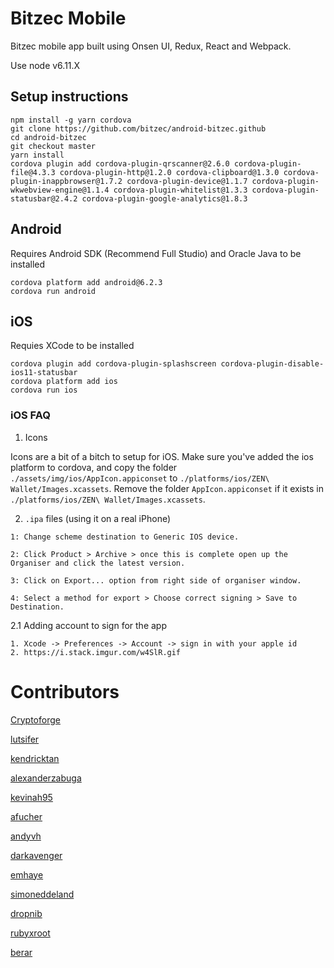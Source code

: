 # Bitzec Mobile

Bitzec mobile app built using Onsen UI, Redux, React and Webpack.


Use node v6.11.X

## Setup instructions

```
npm install -g yarn cordova
git clone https://github.com/bitzec/android-bitzec.github
cd android-bitzec
git checkout master
yarn install
cordova plugin add cordova-plugin-qrscanner@2.6.0 cordova-plugin-file@4.3.3 cordova-plugin-http@1.2.0 cordova-clipboard@1.3.0 cordova-plugin-inappbrowser@1.7.2 cordova-plugin-device@1.1.7 cordova-plugin-wkwebview-engine@1.1.4 cordova-plugin-whitelist@1.3.3 cordova-plugin-statusbar@2.4.2 cordova-plugin-google-analytics@1.8.3

```

## Android
Requires Android SDK (Recommend Full Studio) and Oracle Java to be installed
```
cordova platform add android@6.2.3
cordova run android
```

## iOS
Requies XCode to be installed
```
cordova plugin add cordova-plugin-splashscreen cordova-plugin-disable-ios11-statusbar
cordova platform add ios
cordova run ios
```
### iOS FAQ

1. Icons

Icons are a bit of a bitch to setup for iOS. Make sure you've added the ios platform to cordova, and copy the folder `./assets/img/ios/AppIcon.appiconset` to `./platforms/ios/ZEN\ Wallet/Images.xcassets`. Remove the folder `AppIcon.appiconset` if it exists in `./platforms/ios/ZEN\ Wallet/Images.xcassets`.

2. `.ipa` files (using it on a real iPhone)

```
1: Change scheme destination to Generic IOS device.

2: Click Product > Archive > once this is complete open up the Organiser and click the latest version.

3: Click on Export... option from right side of organiser window.

4: Select a method for export > Choose correct signing > Save to Destination.
```

2.1 Adding account to sign for the app

```
1. Xcode -> Preferences -> Account -> sign in with your apple id
2. https://i.stack.imgur.com/w4SlR.gif
```

# Contributors
[Cryptoforge](http://github.com/Cryptoforge/)

[lutsifer](http://github.com/lutsifer/)

[kendricktan](http://github.com/kendricktan/)

[alexanderzabuga](https://github.com/alexanderzabuga)

[kevinah95](https://github.com/kevinah95)

[afucher](https://github.com/afucher)

[andyvh](https://github.com/andyvh)

[darkavenger](https://github.com/darkavenger)

[emhaye](https://github.com/emhaye)

[simoneddeland](https://github.com/simoneddeland)

[dropnib](https://github.com/dropnib)

[rubyxroot](https://github.com/rubyxroot)

[berar](https://github.com/berar)
